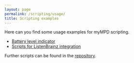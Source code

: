 ```yaml
---
layout: page
permalink: /scripting/usage/
title: Scripting examples
---
```


Here can you find some usage examples for myMPD scripting.

- [Battery level indicator]({{site.baseurl}}/scripting/usage/battery-indicator)
- [Scripts for ListenBrainz integration]({{site.baseurl}}/additional-topics/listenbrainz)

Further scripts can be found in the [repository](https://github.com/jcorporation/myMPD/tree/master/docs/scripting/scripts).
